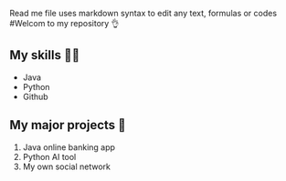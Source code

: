 Read me file uses markdown syntax to edit any text, formulas or codes
#Welcom to my repository 👌
## My skills 👩‍💻
- Java 
- Python
- Github
## My major projects 🛜
1. Java online banking app
2. Python AI tool
3. My own social network
